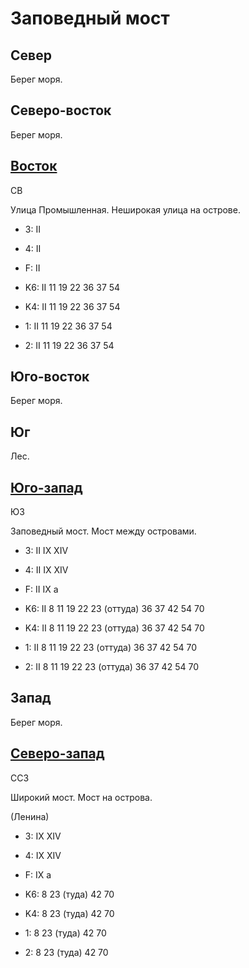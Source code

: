 # Заповедный мост

## Север

Берег моря.

## Северо-восток

Берег моря.

## [Восток](./15630045.md)

СВ

Улица Промышленная.
Неширокая улица на острове.

* 3:    II
* 4:    II
* F:    II

* K6:   II
        11  19  22  36  37  54
* K4:   II
        11  19  22  36  37  54
* 1:    II
        11  19  22  36  37  54
* 2:    II
        11  19  22  36  37  54

## Юго-восток

Берег моря.

## Юг

Лес.

## [Юго-запад](./15610050.md)

ЮЗ

Заповедный мост.
Мост между островами.

* 3:    II  IX  XIV
* 4:    II  IX  XIV
* F:    II  IX
        a

* K6:   II
        8   11  19  22  23 (оттуда) 36  37  42  54  70
* K4:   II
        8   11  19  22  23 (оттуда) 36  37  42  54  70
* 1:    II
        8   11  19  22  23 (оттуда) 36  37  42  54  70
* 2:    II
        8   11  19  22  23 (оттуда) 36  37  42  54  70

## Запад

Берег моря.

## [Северо-запад](./11610025.md)

ССЗ

Широкий мост.
Мост на острова.

(Ленина)

* 3:    IX  XIV
* 4:    IX  XIV
* F:    IX
        a

* K6:   8   23 (туда)   42  70
* K4:   8   23 (туда)   42  70
* 1:    8   23 (туда)   42  70
* 2:    8   23 (туда)   42  70
